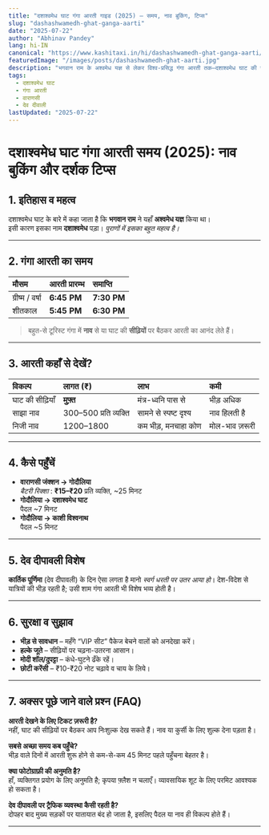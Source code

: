 ```yaml
---
title: "दशाश्वमेध घाट गंगा आरती गाइड (2025) — समय, नाव बुकिंग, टिप्स"
slug: "dashashwamedh-ghat-ganga-aarti"
date: "2025-07-22"
author: "Abhinav Pandey"
lang: hi-IN
canonical: "https://www.kashitaxi.in/hi/dashashwamedh-ghat-ganga-aarti/"
featuredImage: "/images/posts/dashashwamedh-ghat-aarti.jpg"
description: "भगवान राम के अश्वमेध यज्ञ से लेकर विश्व-प्रसिद्ध गंगा आरती तक—दशाश्वमेध घाट की पूरी जानकारी, समय और पहुंच मार्ग।"
tags:
  - दशाश्वमेध घाट
  - गंगा आरती
  - वाराणसी
  - देव दीवाली
lastUpdated: "2025-07-22"
---
```


# दशाश्वमेध घाट गंगा आरती समय (2025): नाव बुकिंग और दर्शक टिप्स

## 1. इतिहास व महत्व  

दशाश्वमेध घाट के बारे में कहा जाता है कि **भगवान राम** ने यहाँ **अश्वमेध यज्ञ** किया था।  
इसी कारण इसका नाम **दशाश्वमेध** पड़ा। *पुराणों में इसका बहुत महत्व है।*

---

## 2. गंगा आरती का समय  

| मौसम | आरती प्रारम्भ | समाप्ति |
| :-- | :-- | :-- |
| ग्रीष्म / वर्षा | **6:45 PM** | **7:30 PM** |
| शीतकाल | **5:45 PM** | **6:30 PM** |

> बहुत-से टूरिस्ट गंगा में **नाव** से या घाट की **सीढ़ियों** पर बैठकर आरती का आनंद लेते हैं।

---

## 3. आरती कहाँ से देखें?  

| विकल्प | लागत (₹) | लाभ | कमी |
| :-- | :-- | :-- | :-- |
| घाट की सीढ़ियाँ | **मुफ़्त** | मंत्र-ध्वनि पास से | भीड़ अधिक |
| साझा नाव | 300–500 प्रति व्यक्ति | सामने से स्पष्ट दृश्य | नाव हिलती है |
| निजी नाव | 1200–1800 | कम भीड़, मनचाहा कोण | मोल-भाव ज़रूरी |

---

## 4. कैसे पहुँचें   

* **वाराणसी जंक्शन → गोदौलिया**  
  *बैटरी रिक्शा* : **₹15–₹20** प्रति व्यक्ति, ~25 मिनट  
* **गोदौलिया → दशाश्वमेध घाट**  
  पैदल ~7 मिनट  
* **गोदौलिया → काशी विश्वनाथ**  
  पैदल ~5 मिनट

---

## 5. देव दीपावली विशेष  

**कार्तिक पूर्णिमा** (देव दीपावली) के दिन ऐसा लगता है मानो *स्वर्ग धरती पर उतर आया हो*। देश-विदेश से यात्रियों की भीड़ रहती है; उसी शाम गंगा आरती भी विशेष भव्य होती है।

---

## 6. सुरक्षा व सुझाव  

* **भीड़ से सावधान** – महँगे “VIP सीट” पैकेज बेचने वालों को अनदेखा करें।  
* **हल्के जूते** – सीढ़ियों पर चढ़ना-उतरना आसान।  
* **मोदी शॉल/दुपट्टा** – कंधे-घुटने ढँके रहें।  
* **छोटी करेंसी** – ₹10-₹20 नोट चढ़ावे व चाय के लिये।  

---

## 7. अक्सर पूछे जाने वाले प्रश्न (FAQ)

**आरती देखने के लिए टिकट ज़रूरी है?**  
नहीं, घाट की सीढ़ियों पर बैठकर आप निःशुल्क देख सकते हैं। नाव या कुर्सी के लिए शुल्क देना पड़ता है।

**सबसे अच्छा समय कब पहुँचे?**  
भीड़ वाले दिनों में आरती शुरू होने से कम-से-कम 45 मिनट पहले पहुँचना बेहतर है।

**क्या फोटोग्राफ़ी की अनुमति है?**  
हाँ, व्यक्तिगत प्रयोग के लिए अनुमति है; कृपया फ़्लैश न चलाएँ। व्यावसायिक शूट के लिए परमिट आवश्यक हो सकता है।

**देव दीपावली पर ट्रैफिक व्यवस्था कैसी रहती है?**  
दोपहर बाद मुख्य सड़कों पर यातायात बंद हो जाता है, इसलिए पैदल या नाव ही विकल्प होते हैं।

---
